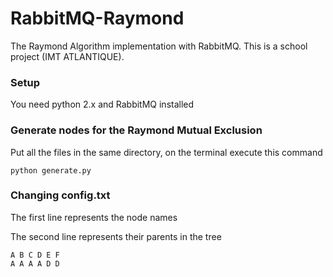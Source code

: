 # RabbitMQ-Raymond
The Raymond Algorithm implementation with RabbitMQ. This is a school project (IMT ATLANTIQUE).

### Setup
You need python 2.x and RabbitMQ installed

### Generate nodes for the Raymond Mutual Exclusion
Put all the files in the same directory, on the terminal execute this command
```
python generate.py
```

### Changing config.txt
The first line represents the node names

The second line represents their parents in the tree
```
A B C D E F
A A A A D D
```
